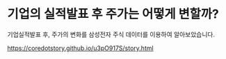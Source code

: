 기업의 실적발표 후 주가는 어떻게 변할까?
=====

기업실적발표 후, 주가의 변화를 삼성전자 주식 데이터를 이용하여 알아보았습니다.

<a href='https://coredotstory.github.io/u3pO917S/story.html'>https://coredotstory.github.io/u3pO917S/story.html</a>